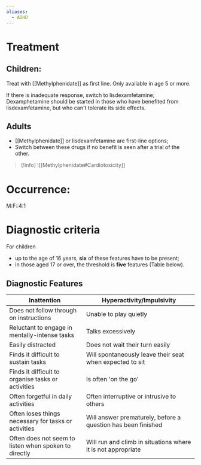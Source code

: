 ```yaml
---
aliases:
  - ADHD
---
```

# Treatment
## Children: 
Treat with [[Methylphenidate]] as first line. 
	Only available in age 5 or more. 

If there is inadequate response, switch to lisdexamfetamine;
	Dexamphetamine should be started in those who have benefited from lisdexamfetamine, but who can't tolerate its side effects.
## Adults
- [[Methylphenidate]] or lisdexamfetamine are first-line options;
- Switch between these drugs if no benefit is seen after a trial of the other.

>[!info]
>![[Methylphenidate#Cardiotoxicity]]

# Occurrence:
M:F::4:1
# Diagnostic criteria

For children 
- up to the age of 16 years, **six** of these features have to be present; 
- in those aged 17 or over, the threshold is **five** features (Table below).

## Diagnostic Features

| Inattention                                           | Hyperactivity/Impulsivity                                    |
| ----------------------------------------------------- | ------------------------------------------------------------ |
| Does not follow through on instructions               | Unable to play quietly                                       |
| Reluctant to engage in mentally-intense tasks         | Talks excessively                                            |
| Easily distracted                                     | Does not wait their turn easily                              |
| Finds it difficult to sustain tasks                   | Will spontaneously leave their seat when expected to sit     |
| Finds it difficult to organise tasks or activities    | Is often 'on the go'                                         |
| Often forgetful in daily activities                   | Often interruptive or intrusive to others                    |
| Often loses things necessary for tasks or activities  | Will answer prematurely, before a question has been finished |
| Often does not seem to listen when spoken to directly | WIll run and climb in situations where it is not appropriate |
